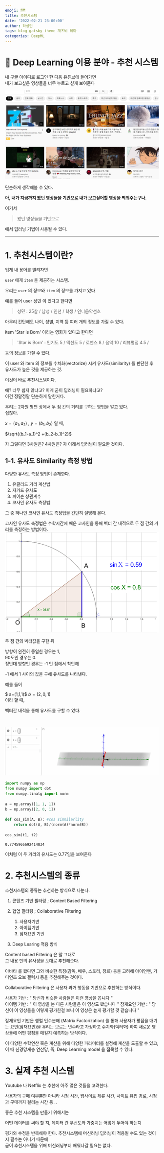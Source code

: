 ```yaml
---
emoji: 🗺
title: 추천시스템
date: '2022-02-21 23:00:00'
author: 하성민
tags: blog gatsby theme 개츠비 테마
categories: DeepML
---
```


#  🤴 Deep Learning 이용 분야  - 추천 시스템

내 구글 아이디로 로그인 한 다음 유튜브에 들어가면  
내가 보고싶은 영상들을 너무 누르고 싶게 보여준다

![youtube.PNG](youtube.PNG)

단순하게 생각해볼 수 있다.

**아, 내가 지금까지 봤던 영상들을 기반으로 내가 보고싶어할 영상을 띄워주는구나.**

여기서

> 봤던 영상들을 기반으로

에서 딥러닝 기법이 사용될 수 있다. 

---

# 1. 추천시스템이란?

업계 내 용어를 빌리자면  

`user` 에게 `item` 을 제공하는 시스템.


우리는 `user` 의 정보와  `item` 의 정보를 가지고 있다

예를 들어 user 성민 이 있다고 한다면

> 성민 : 25살 / 남성 / 인천 / 학생 / 인디음악선호  

아무리 간단해도 나이, 성별, 지역 등 여러 개의 정보를 가질 수 있다.

item 'Star is Born' 이라는 영화가 있다고 한다면

> 'Star is Born' : 인기도 5 / 액션도 5 / 로맨스 8 / 음악 10 / 리뷰평점  4.5 /

등의 정보를 가질 수 있다.

이 user 와 item 의 정보를 수치화(vectorize) 시켜 유사도(similarity) 를 판단한 후  
유사도가 높은 것을 제공하는 것.

이것이 바로 추천시스템이다.

에? 너무 쉽지 않냐고? 이게 굳이 딥러닝이 필요하냐고?  
이건 정말정말 단순하게 말한거다.

우리는 2차원 평면 상에서 두 점 간의 거리를 구하는 방법을 알고 있다.  
쉽잖아. 

$x = (a_1,a_2)$ ,  $y = (b_1,b_2)$
일 때,

$\sqrt{(b_1-a_1)^2 +(b_2-b_1)^2}$

자 그렇다면 3차원은? 4차원은?
자 이래서 딥러닝이 필요한 것이다.


## 1-1. 유사도 Similarity 측정 방법

다양한 유사도 측정 방법이 존재한다.

1. 유클리드 거리 계산법
2. 자카드 유사도
3. 피어슨 상관계수 
4. 코사인 유사도 측정법

그 중 하나인 코사인 유사도 측정법을 간단히 설명해 본다.

코사인 유사도 측정법은 수학시간에 배운 코사인을 통해 
벡터 간 내적으로 두 점 간의 거리를 측정하는 방법이다.
![cos.PNG](cos.PNG)


두 점 간의 벡터값을 구한 뒤 

방향이 완전히 동일한 경우는 1,  
90도인 경우는 0.  
정반대 방향인 경우는 -1 인 점에서 착안해 

-1 에서 1 사이의 값을 구해 유사도를 나타낸다.

예를 들어

$ a=(1,1,1)$ $b=(2,0,1)$  
이라 할 때,

벡터간 내적을 통해 유사도를 구할 수 있다.

<img scr="./similarity.PNG"></img>

![similarity.gif](similarity.gif)






```python
import numpy as np
from numpy import dot
from numpy.linalg import norm

a = np.array([1, 1, 1])
b = np.array([2, 0, 1])

def cos_sim(A, B): #cos simmilarlity
    return dot(A, B)/(norm(A)*norm(B))

cos_sim(t1, t2)
```




    0.7745966692414834



이처럼 이 두 거리의 유사도는 0.77임을 보여준다

# 2. 추천시스템의 종류

추천시스템의 종류는 추천하는 방식으로 나눈다.

1. 콘텐츠 기반 필터링 ; Content Based Filtering
2. 협업 필터링 ; Collaborative Filtering
    1. 사용자기반
    2. 아이템기반
    3. 잠재요인 기반
 
3. Deep Learing 적용 방식

Content based Filtering 은 말 그대로  
그 내용 만의 유사성을 토대로 추천해준다.

아바타 를 봤다면 그와 비슷한 특징(감독, 배우, 스토리, 장르) 등을 고려해
아이언맨, 가디언즈 오브 갤럭시 등을 추천해주는 것이다.

Collaborative Filtering 은 사용자 과거 행동을 기반으로 추천하는 방식이다.  

사용자 기반 : " 당신과 비슷한 사람들은 이런 영상을 봅니다  "  
아이템 기반 : " 이 영상을 본 다른 사람들은 이 영상도 봤습니다 "
잠재요인 기반 : " 당신이 이 영상들을 이렇게 평가한걸 보니 이 영상은 높게 평가할 것 같습니다 "

잠재요인 기반은 행렬 인수분해 (Matrix Factorization) 를 통해 사용자가 평점을 매기는 요인(잠재요인)을 우리는 모르는 변수라고 가정하고 수치화(벡터화) 하여 새로운 영상들에 어떤 평점을 매길지 예측하는 방식이다.

이 다양한 수학연산 혹은 계산을 위해 다양한 파라미터를 설정해 계산을 도출할 수 있고,  
이 때 신경망게층 연산망, 즉, Deep Learning model 을 접목할 수 있다.

# 3. 실제 추천 시스템

Youtube 나 Netflix 는 추천에 아주 많은 것들을 고려한다.

사용자의 구매 여부뿐만 아니라
시청 시간, 웹사이트 체류 시간, 사이트 유입 경로, 시청과 구매까지 걸리는 시간 등 ..

좋은 추천 시스템을 만들기 위해서는  

어떤 데이터를 써야 할 지, 
데이터 간 우선도와 가중치는 어떻게 두어야 하는지 

평가와 수정을 반복해야 한다.
추천시스템에 머신러닝 딥러닝이 적용될 수도 있는 것이지 필수는 아니기 때문에  
굳이 추천시스템을 위해 머신러닝부터 배워나갈 필요는 없다.


```toc

```